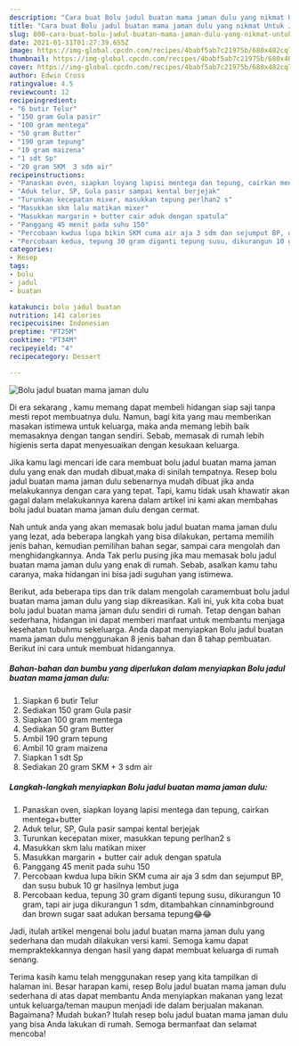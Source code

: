 ```yaml
---
description: "Cara buat Bolu jadul buatan mama jaman dulu yang nikmat Untuk Jualan"
title: "Cara buat Bolu jadul buatan mama jaman dulu yang nikmat Untuk Jualan"
slug: 800-cara-buat-bolu-jadul-buatan-mama-jaman-dulu-yang-nikmat-untuk-jualan
date: 2021-01-31T01:27:39.655Z
image: https://img-global.cpcdn.com/recipes/4babf5ab7c21975b/680x482cq70/bolu-jadul-buatan-mama-jaman-dulu-foto-resep-utama.jpg
thumbnail: https://img-global.cpcdn.com/recipes/4babf5ab7c21975b/680x482cq70/bolu-jadul-buatan-mama-jaman-dulu-foto-resep-utama.jpg
cover: https://img-global.cpcdn.com/recipes/4babf5ab7c21975b/680x482cq70/bolu-jadul-buatan-mama-jaman-dulu-foto-resep-utama.jpg
author: Edwin Cross
ratingvalue: 4.5
reviewcount: 12
recipeingredient:
- "6 butir Telur"
- "150 gram Gula pasir"
- "100 gram mentega"
- "50 gram Butter"
- "190 gram tepung"
- "10 gram maizena"
- "1 sdt Sp"
- "20 gram SKM  3 sdm air"
recipeinstructions:
- "Panaskan oven, siapkan loyang lapisi mentega dan tepung, cairkan mentega+butter"
- "Aduk telur, SP, Gula pasir sampai kental berjejak"
- "Turunkan kecepatan mixer, masukkan tepung perlhan2 s"
- "Masukkan skm lalu matikan mixer"
- "Masukkan margarin + butter cair aduk dengan spatula"
- "Panggang 45 menit pada suhu 150"
- "Percobaan kwdua lupa bikin SKM cuma air aja 3 sdm dan sejumput BP, dan susu bubuk 10 gr hasilnya lembut juga"
- "Percobaan kedua, tepung 30 gram diganti tepung susu, dikurangun 10 gram, tapi air juga dikurangun 1 sdm, ditambahkan cinnaminbground dan brown sugar saat adukan bersama tepung😂😂"
categories:
- Resep
tags:
- bolu
- jadul
- buatan

katakunci: bolu jadul buatan 
nutrition: 141 calories
recipecuisine: Indonesian
preptime: "PT25M"
cooktime: "PT34M"
recipeyield: "4"
recipecategory: Dessert

---
```



![Bolu jadul buatan mama jaman dulu](https://img-global.cpcdn.com/recipes/4babf5ab7c21975b/680x482cq70/bolu-jadul-buatan-mama-jaman-dulu-foto-resep-utama.jpg)

Di era  sekarang , kamu memang dapat membeli hidangan siap saji tanpa mesti repot membuatnya dulu. Namun, bagi kita yang mau memberikan masakan istimewa untuk keluarga, maka anda memang lebih baik memasaknya dengan tangan sendiri. Sebab, memasak di rumah lebih higienis serta dapat menyesuaikan dengan kesukaan keluarga.

Jika kamu lagi mencari ide cara membuat bolu jadul buatan mama jaman dulu yang enak dan mudah dibuat,maka di sinilah tempatnya. Resep bolu jadul buatan mama jaman dulu  sebenarnya mudah dibuat jika anda melakukannya dengan cara yang tepat. Tapi, kamu tidak usah khawatir akan gagal dalam melakukannya 
karena dalam artikel ini kami akan membahas bolu jadul buatan mama jaman dulu dengan cermat.  



Nah untuk anda yang akan memasak bolu jadul buatan mama jaman dulu yang lezat, ada beberapa langkah yang bisa dilakukan, pertama memilih jenis bahan, kemudian pemilihan bahan segar, sampai cara mengolah dan menghidangkannya. Anda Tak perlu pusing jika mau memasak bolu jadul buatan mama jaman dulu yang enak di rumah. Sebab, asalkan kamu  tahu caranya, maka hidangan ini bisa jadi suguhan yang istimewa.

Berikut, ada beberapa tips dan trik dalam mengolah caramembuat bolu jadul buatan mama jaman dulu yang siap dikreasikan. Kali ini, yuk kita coba buat bolu jadul buatan mama jaman dulu sendiri di rumah. Tetap dengan bahan sederhana, hidangan ini dapat memberi manfaat untuk membantu menjaga kesehatan tubuhmu sekeluarga. Anda dapat menyiapkan Bolu jadul buatan mama jaman dulu menggunakan 8 jenis bahan dan 8 tahap pembuatan. Berikut ini cara untuk membuat hidangannya.

<!--inarticleads1-->

##### Bahan-bahan dan bumbu yang diperlukan dalam menyiapkan Bolu jadul buatan mama jaman dulu:

1. Siapkan 6 butir Telur
1. Sediakan 150 gram Gula pasir
1. Siapkan 100 gram mentega
1. Sediakan 50 gram Butter
1. Ambil 190 gram tepung
1. Ambil 10 gram maizena
1. Siapkan 1 sdt Sp
1. Sediakan 20 gram SKM + 3 sdm air




<!--inarticleads2-->

##### Langkah-langkah menyiapkan Bolu jadul buatan mama jaman dulu:

1. Panaskan oven, siapkan loyang lapisi mentega dan tepung, cairkan mentega+butter
1. Aduk telur, SP, Gula pasir sampai kental berjejak
1. Turunkan kecepatan mixer, masukkan tepung perlhan2 s
1. Masukkan skm lalu matikan mixer
1. Masukkan margarin + butter cair aduk dengan spatula
1. Panggang 45 menit pada suhu 150
1. Percobaan kwdua lupa bikin SKM cuma air aja 3 sdm dan sejumput BP, dan susu bubuk 10 gr hasilnya lembut juga
1. Percobaan kedua, tepung 30 gram diganti tepung susu, dikurangun 10 gram, tapi air juga dikurangun 1 sdm, ditambahkan cinnaminbground dan brown sugar saat adukan bersama tepung😂😂




Jadi, itulah artikel mengenai  bolu jadul buatan mama jaman dulu  yang sederhana dan mudah dilakukan versi kami. Semoga kamu dapat mempraktekkannya dengan hasil yang dapat membuat keluarga di rumah senang. 

Terima kasih kamu telah menggunakan resep yang kita tampilkan di halaman ini. Besar harapan kami, resep  Bolu jadul buatan mama jaman dulu sederhana di atas dapat membantu Anda menyiapkan makanan yang lezat untuk keluarga/teman maupun menjadi ide dalam berjualan makanan. Bagaimana? Mudah bukan? Itulah resep bolu jadul buatan mama jaman dulu yang bisa Anda lakukan di rumah. Semoga bermanfaat dan selamat mencoba!

